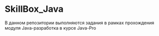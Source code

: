 # SkillBox_Java
В данном репозитории выполняются задания в рамках прохождения модуля Java-разработка в курсе Java-Pro
